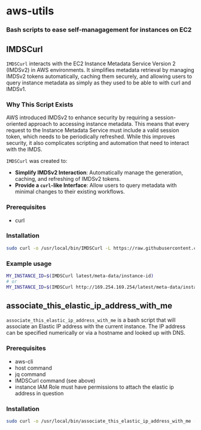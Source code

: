 # aws-utils

### Bash scripts to ease self-managagement for instances on EC2

## IMDSCurl

`IMDSCurl` interacts with the EC2 Instance Metadata Service Version 2 (IMDSv2) in AWS environments. It simplifies metadata retrieval by managing IMDSv2 tokens automatically, caching them securely, and allowing users to query instance metadata as simply as they used to be able to with curl and IMDSv1.

### Why This Script Exists

AWS introduced IMDSv2 to enhance security by requiring a session-oriented approach to accessing instance metadata. This means that every request to the Instance Metadata Service must include a valid session token, which needs to be periodically refreshed. While this improves security, it also complicates scripting and automation that need to interact with the IMDS. 

`IMDSCurl` was created to:

- **Simplify IMDSv2 Interaction**: Automatically manage the generation, caching, and refreshing of IMDSv2 tokens.
- **Provide a `curl`-like Interface**: Allow users to query metadata with minimal changes to their existing workflows.

### Prerequisites

- curl

### Installation

   ```bash
   sudo curl -o /usr/local/bin/IMDSCurl -L https://raw.githubusercontent.com/stevemadere/aws-utils/latest/IMDSCurl && sudo chmod 755 /usr/local/bin/IMDSCurl
   ```
### Example usage

```bash
MY_INSTANCE_ID=$(IMDSCurl latest/meta-data/instance-id)
# or
MY_INSTANCE_ID=$(IMDSCurl http://169.254.169.254/latest/meta-data/instance-id)
```

## associate_this_elastic_ip_address_with_me

`associate_this_elastic_ip_address_with_me` is a bash script that will associate an Elastic IP address with the current instance.  The IP address can be specified numerically or via a hostname and looked up with DNS.

### Prerequisites

- aws-cli
- host command
- jq command
- IMDSCurl command (see above)
- instance IAM Role must have permissions to attach the elastic ip address in question

### Installation

   ```bash
   sudo curl -o /usr/local/bin/associate_this_elastic_ip_address_with_me -L https://raw.githubusercontent.com/stevemadere/aws-utils/latest/associate_this_elastic_ip_address_with_me && sudo chmod 755 /usr/local/bin/associate_this_elastic_ip_address_with_me
   ```



